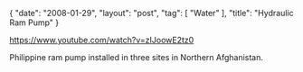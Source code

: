{
   "date": "2008-01-29",
   "layout": "post",
   "tag": [
      "Water"
   ],
   "title": "Hydraulic Ram Pump"
}

https://www.youtube.com/watch?v=zIJoowE2tz0  

Philippine ram pump installed in three sites in Northern Afghanistan.